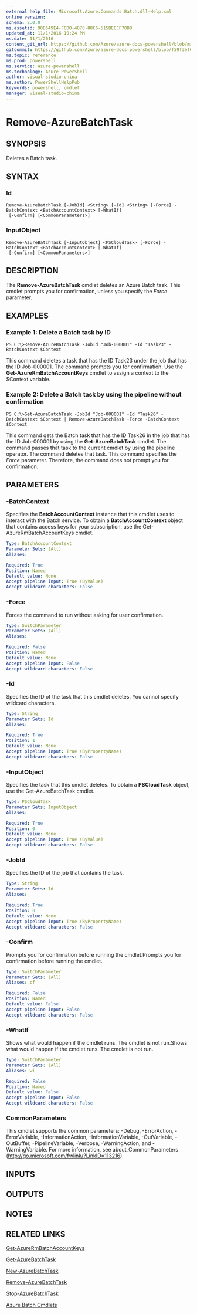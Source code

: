 ```yaml
---
external help file: Microsoft.Azure.Commands.Batch.dll-Help.xml
online version: 
schema: 2.0.0
ms.assetid: 90D549E4-FCD0-4870-88C6-515BECCF70B8
updated_at: 11/1/2016 10:24 PM
ms.date: 11/1/2016
content_git_url: https://github.com/Azure/azure-docs-powershell/blob/master/azureps-cmdlets-docs/ResourceManager/AzureRM.Batch/v2.1.0/Remove-AzureBatchTask.md
gitcommit: https://github.com/Azure/azure-docs-powershell/blob/f59f3ef60bc592383812213e69fd77ba950759ed/azureps-cmdlets-docs/ResourceManager/AzureRM.Batch/v2.1.0/Remove-AzureBatchTask.md
ms.topic: reference
ms.prod: powershell
ms.service: azure-powershell
ms.technology: Azure PowerShell
author: visual-studio-china
ms.author: PowerShellHelpPub
keywords: powershell, cmdlet
manager: visual-studio-china
---
```


# Remove-AzureBatchTask

## SYNOPSIS
Deletes a Batch task.

## SYNTAX

### Id
```
Remove-AzureBatchTask [-JobId] <String> [-Id] <String> [-Force] -BatchContext <BatchAccountContext> [-WhatIf]
 [-Confirm] [<CommonParameters>]
```

### InputObject
```
Remove-AzureBatchTask [-InputObject] <PSCloudTask> [-Force] -BatchContext <BatchAccountContext> [-WhatIf]
 [-Confirm] [<CommonParameters>]
```

## DESCRIPTION
The **Remove-AzureBatchTask** cmdlet deletes an Azure Batch task.
This cmdlet prompts you for confirmation, unless you specify the *Force* parameter.

## EXAMPLES

### Example 1: Delete a Batch task by ID
```
PS C:\>Remove-AzureBatchTask -JobId "Job-000001" -Id "Task23" -BatchContext $Context
```

This command deletes a task that has the ID Task23 under the job that has the ID Job-000001.
The command prompts you for confirmation.
Use the **Get-AzureRmBatchAccountKeys** cmdlet to assign a context to the $Context variable.

### Example 2: Delete a Batch task by using the pipeline without confirmation
```
PS C:\>Get-AzureBatchTask -JobId "Job-000001" -Id "Task26" -BatchContext $Context | Remove-AzureBatchTask -Force -BatchContext $Context
```

This command gets the Batch task that has the ID Task26 in the job that has the ID Job-000001 by using the **Get-AzureBatchTask** cmdlet.
The command passes that task to the current cmdlet by using the pipeline operator.
The command deletes that task.
This command specifies the *Force* parameter.
Therefore, the command does not prompt you for confirmation.

## PARAMETERS

### -BatchContext
Specifies the **BatchAccountContext** instance that this cmdlet uses to interact with the Batch service.
To obtain a **BatchAccountContext** object that contains access keys for your subscription, use the Get-AzureRmBatchAccountKeys cmdlet.

```yaml
Type: BatchAccountContext
Parameter Sets: (All)
Aliases: 

Required: True
Position: Named
Default value: None
Accept pipeline input: True (ByValue)
Accept wildcard characters: False
```

### -Force
Forces the command to run without asking for user confirmation.

```yaml
Type: SwitchParameter
Parameter Sets: (All)
Aliases: 

Required: False
Position: Named
Default value: None
Accept pipeline input: False
Accept wildcard characters: False
```

### -Id
Specifies the ID of the task that this cmdlet deletes.
You cannot specify wildcard characters.

```yaml
Type: String
Parameter Sets: Id
Aliases: 

Required: True
Position: 1
Default value: None
Accept pipeline input: True (ByPropertyName)
Accept wildcard characters: False
```

### -InputObject
Specifies the task that this cmdlet deletes.
To obtain a **PSCloudTask** object, use  the Get-AzureBatchTask cmdlet.

```yaml
Type: PSCloudTask
Parameter Sets: InputObject
Aliases: 

Required: True
Position: 0
Default value: None
Accept pipeline input: True (ByValue)
Accept wildcard characters: False
```

### -JobId
Specifies the ID of the job that contains the task.

```yaml
Type: String
Parameter Sets: Id
Aliases: 

Required: True
Position: 0
Default value: None
Accept pipeline input: True (ByPropertyName)
Accept wildcard characters: False
```

### -Confirm
Prompts you for confirmation before running the cmdlet.Prompts you for confirmation before running the cmdlet.

```yaml
Type: SwitchParameter
Parameter Sets: (All)
Aliases: cf

Required: False
Position: Named
Default value: False
Accept pipeline input: False
Accept wildcard characters: False
```

### -WhatIf
Shows what would happen if the cmdlet runs.
The cmdlet is not run.Shows what would happen if the cmdlet runs.
The cmdlet is not run.

```yaml
Type: SwitchParameter
Parameter Sets: (All)
Aliases: wi

Required: False
Position: Named
Default value: False
Accept pipeline input: False
Accept wildcard characters: False
```

### CommonParameters
This cmdlet supports the common parameters: -Debug, -ErrorAction, -ErrorVariable, -InformationAction, -InformationVariable, -OutVariable, -OutBuffer, -PipelineVariable, -Verbose, -WarningAction, and -WarningVariable. For more information, see about_CommonParameters (http://go.microsoft.com/fwlink/?LinkID=113216).

## INPUTS

## OUTPUTS

## NOTES

## RELATED LINKS

[Get-AzureRmBatchAccountKeys](xref:ResourceManager/AzureRM.Batch/v2.1.0/Get-AzureRmBatchAccountKeys.md)

[Get-AzureBatchTask](xref:ResourceManager/AzureRM.Batch/v2.1.0/Get-AzureBatchTask.md)

[New-AzureBatchTask](xref:ResourceManager/AzureRM.Batch/v2.1.0/New-AzureBatchTask.md)

[Remove-AzureBatchTask](xref:ResourceManager/AzureRM.Batch/v2.1.0/Remove-AzureBatchTask.md)

[Stop-AzureBatchTask](xref:ResourceManager/AzureRM.Batch/v2.1.0/Stop-AzureBatchTask.md)

[Azure Batch Cmdlets](xref:ResourceManager/AzureRM.Batch/v2.1.0/AzureRM.Batch.md)


